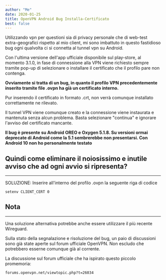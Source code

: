 ```yaml
---
author: "Me"
date: 2020-01-25
title: OpenVPN Android Bug Installa-Certificato 
best: false
---
```


Utilizzando vpn per questioni sia di privacy personale che di web-test extra-geografici rispetto al mio client, mi sono imbattuto in questo fastidioso bug ogni qualvolta ci si connetta al tunnel vpn su Android.

Con l'ultima versione dell'app ufficiale disponibile sul play-store, al momento 3.1.0, in fase di connessione alla VPN viene richiesto sempre tramite pop-up di selezionare o installare il certificato che il profilo pare non contenga.

**Ovviamente si tratta di un bug, in quanto il profilo VPN precedentemente inserito tramite file .ovpn ha già un certificato interno.**

Pur inserendo il certificato in formato .crt, non verrà comunque installato correttamente ne rilevato.

Il tunnel VPN viene comunque creato e la connessione viene instaurata e mantenuta senza alcun problema. Basta selezionare "continua" e ignorare l'avviso del certificato mancante.

**Il bug è presente su Android OREO e Oxygen 5.1.8. Su versioni ormai deprecate di Android come la 5.1 sembrerebbe non presentarsi. Con Android 10 non ho personalmente testato**


## Quindi come eliminare il noiosissimo e inutile avviso che ad ogni avvio si ripresenta?
-----------

SOLUZIONE: Inserire all'interno del profilo .ovpn la seguente riga di codice 

```
setenv CLIENT_CERT 0 
```


## Nota
-----------
Una soluzione alternativa potrebbe anche essere utilizzare il più recente Wireguard.

Sulla stato della segnalazione e risoluzione del bug, un paio di discussioni sono già state aperte sul forum ufficiale OpenVPN.
Non escludo che potrebbero esserne comunque già al corrente.

La discussione sul forum ufficiale che ha ispirato questo piccolo promemoria:

```
forums.openvpn.net/viewtopic.php?t=26034
```
 


 

